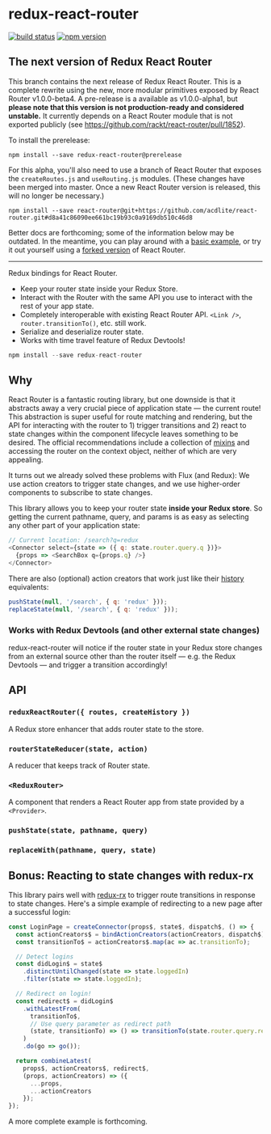 redux-react-router
==================

[![build status](https://img.shields.io/travis/acdlite/redux-react-router/master.svg?style=flat-square)](https://travis-ci.org/acdlite/redux-react-router)
[![npm version](https://img.shields.io/npm/v/redux-react-router.svg?style=flat-square)](https://www.npmjs.com/package/redux-react-router)

## The next version of Redux React Router

This branch contains the next release of Redux React Router. This is a complete rewrite using the new, more modular primitives exposed by React Router v1.0.0-beta4. A pre-release is a available as v1.0.0-alpha1, but **please note that this version is not production-ready and considered unstable.** It currently depends on a React Router module that is not exported publicly (see https://github.com/rackt/react-router/pull/1852).

To install the prerelease:

```
npm install --save redux-react-router@prerelease
```

For this alpha, you'll also need to use a branch of React Router that exposes the `createRoutes.js` and `useRouting.js` modules. (These changes have been merged into master. Once a new React Router version is released, this will no longer be necessary.)

```
npm install --save react-router@git+https://github.com/acdlite/react-router.git#d8a41c86090ee661bc19b93c0a9169db510c46d8
```

Better docs are forthcoming; some of the information below may be outdated. In the meantime, you can play around with a [basic example](https://github.com/acdlite/redux-react-router/tree/next/examples/basic), or try it out yourself using a [forked version](https://github.com/acdlite/redux-react-router/blob/next/package.json#L38) of React Router.

***

Redux bindings for React Router.

- Keep your router state inside your Redux Store.
- Interact with the Router with the same API you use to interact with the rest of your app state.
- Completely interoperable with existing React Router API. `<Link />`, `router.transitionTo()`, etc. still work.
- Serialize and deserialize router state.
- Works with time travel feature of Redux Devtools!

```js
npm install --save redux-react-router
```

## Why

React Router is a fantastic routing library, but one downside is that it abstracts away a very crucial piece of application state — the current route! This abstraction is super useful for route matching and rendering, but the API for interacting with the router to 1) trigger transitions and 2) react to state changes within the component lifecycle leaves something to be desired. The official recommendations include a collection of [mixins](https://github.com/rackt/react-router/tree/master/doc/04%20Mixins) and accessing the router on the context object, neither of which are very appealing.

It turns out we already solved these problems with Flux (and Redux): We use action creators to trigger state changes, and we use higher-order components to subscribe to state changes.

This library allows you to keep your router state **inside your Redux store**. So getting the current pathname, query, and params is as easy as selecting any other part of your application state:

```js
// Current location: /search?q=redux
<Connector select={state => ({ q: state.router.query.q })}>
  {props => <SearchBox q={props.q} />}
</Connector>
```

There are also (optional) action creators that work just like their [history](https://github.com/rackt/history) equivalents:

```js
pushState(null, '/search', { q: 'redux' }));
replaceState(null, '/search', { q: 'redux' }));
```

### Works with Redux Devtools (and other external state changes)

redux-react-router will notice if the router state in your Redux store changes from an external source other than the router itself — e.g. the Redux Devtools — and trigger a transition accordingly!

## API

### `reduxReactRouter({ routes, createHistory })`

A Redux store enhancer that adds router state to the store.

### `routerStateReducer(state, action)`

A reducer that keeps track of Router state.

### `<ReduxRouter>`

A component that renders a React Router app from state provided by a `<Provider>`.

### `pushState(state, pathname, query)`

### `replaceWith(pathname, query, state)`

## Bonus: Reacting to state changes with redux-rx

This library pairs well with [redux-rx](https://github.com/acdlite/redux-rx) to trigger route transitions in response to state changes. Here's a simple example of redirecting to a new page after a successful login:

```js
const LoginPage = createConnector(props$, state$, dispatch$, () => {
  const actionCreators$ = bindActionCreators(actionCreators, dispatch$);
  const transitionTo$ = actionCreators$.map(ac => ac.transitionTo);

  // Detect logins
  const didLogin$ = state$
    .distinctUntilChanged(state => state.loggedIn)
    .filter(state => state.loggedIn);

  // Redirect on login!
  const redirect$ = didLogin$
    .withLatestFrom(
      transitionTo$,
      // Use query parameter as redirect path
      (state, transitionTo) => () => transitionTo(state.router.query.redirect || '/')
    )
    .do(go => go());

  return combineLatest(
    props$, actionCreators$, redirect$,
    (props, actionCreators) => ({
      ...props,
      ...actionCreators
    });
});
```

A more complete example is forthcoming.
